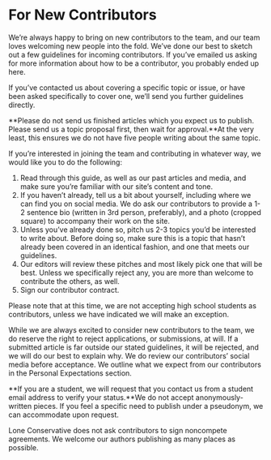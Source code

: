 # For New Contributors

We’re always happy to bring on new contributors to the team, and our team loves welcoming new people into the fold. We’ve done our best to sketch out a few guidelines for incoming contributors. If you’ve emailed us asking for more information about how to be a contributor, you probably ended up here.

If you’ve contacted us about covering a specific topic or issue, or have been asked specifically to cover one, we’ll send you further guidelines directly.

**Please do not send us finished articles which you expect us to publish. Please send us a topic proposal first, then wait for approval.**At the very least, this ensures we do not have five people writing about the same topic.

If you’re interested in joining the team and contributing in whatever way, we would like you to do the following:

1. Read through this guide, as well as our past articles and media, and make sure you’re familiar with our site’s content and tone.
2. If you haven’t already, tell us a bit about yourself, including where we can find you on social media. We do ask our contributors to provide a 1-2 sentence bio \(written in 3rd person, preferably\), and a photo \(cropped square\) to accompany their work on the site.
3. Unless you’ve already done so, pitch us 2-3 topics you’d be interested to write about. Before doing so, make sure this is a topic that hasn’t already been covered in an identical fashion, and one that meets our guidelines.
4. Our editors will review these pitches and most likely pick one that will be best. Unless we specifically reject any, you are more than welcome to contribute the others, as well.
5. Sign our contributor contract.

Please note that at this time, we are not accepting high school students as contributors, unless we have indicated we will make an exception.

While we are always excited to consider new contributors to the team, we do reserve the right to reject applications, or submissions, at will. If a submitted article is far outside our stated guidelines, it will be rejected, and we will do our best to explain why. We do review our contributors’ social media before acceptance. We outline what we expect from our contributors in the Personal Expectations section.

**If you are a student, we will request that you contact us from a student email address to verify your status.**We do not accept anonymously-written pieces. If you feel a specific need to publish under a pseudonym, we can accommodate upon request.

Lone Conservative does not ask contributors to sign noncompete agreements. We welcome our authors publishing as many places as possible.





